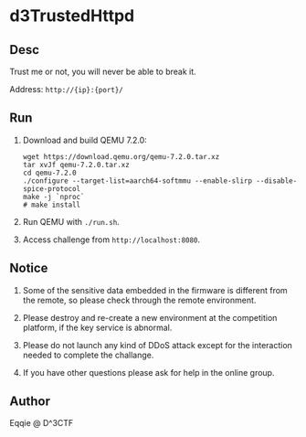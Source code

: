 # d3TrustedHttpd

## Desc

Trust me or not, you will never be able to break it.

Address: `http://{ip}:{port}/`

## Run

1. Download and build QEMU 7.2.0:

    ```shell
    wget https://download.qemu.org/qemu-7.2.0.tar.xz
    tar xvJf qemu-7.2.0.tar.xz
    cd qemu-7.2.0
    ./configure --target-list=aarch64-softmmu --enable-slirp --disable-spice-protocol
    make -j `nproc`
    # make install
    ```

2. Run QEMU with `./run.sh`.

3. Access challenge from `http://localhost:8080`.

## Notice

1. Some of the sensitive data embedded in the firmware is different from the remote, so please check through the remote environment.

2. Please destroy and re-create a new environment at the competition platform, if the key service is abnormal.

3. Please do not launch any kind of DDoS attack except for the interaction needed to complete the challange.

4. If you have other questions please ask for help in the online group.

## Author

Eqqie @ D^3CTF
